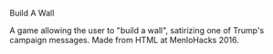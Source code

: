Build A Wall

A game allowing the user to "build a wall", satirizing one of Trump's campaign messages. Made from HTML at MenloHacks 2016. 

